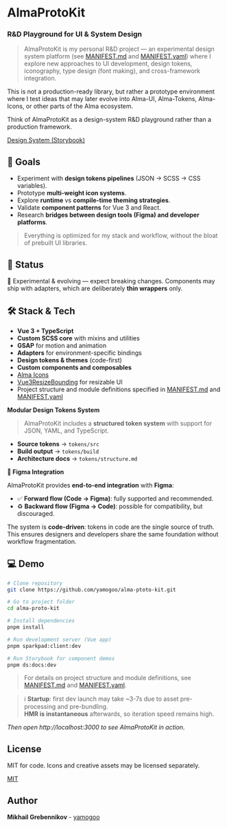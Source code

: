 # AlmaProtoKit

### R&D Playground for UI & System Design

> AlmaProtoKit is my personal R&D project — an experimental design system platform (see [MANIFEST.md](./MANIFEST.md) and [MANIFEST.yaml](./MANIFEST.yaml)) where I explore new approaches to UI development, design tokens, iconography, type design (font making), and cross-framework integration.

This is not a production-ready library, but rather a prototype environment where I test ideas that may later evolve into Alma-UI, Alma-Tokens, Alma-Icons, or other parts of the Alma ecosystem.

Think of AlmaProtoKit as a design-system R&D playground rather than a production framework.

[Design System (Storybook)](https://alma-proto-kit.netlify.app)

## 🚀 Goals

- Experiment with **design tokens pipelines** (JSON → SCSS → CSS variables).
- Prototype **multi-weight icon systems**.
- Explore **runtime** vs **compile-time theming strategies**.
- Validate **component patterns** for Vue 3 and React.
- Research **bridges between design tools (Figma) and developer platforms**.

> Everything is optimized for my stack and workflow, without the bloat of prebuilt UI libraries.

## 🎯 Status

🚧 Experimental & evolving — expect breaking changes.
Components may ship with adapters, which are deliberately **thin wrappers** only.

## 🛠 Stack & Tech

- **Vue 3 + TypeScript**
- **Custom SCSS core** with mixins and utilities
- **GSAP** for motion and animation
- **Adapters** for environment-specific bindings
- **Design tokens & themes** (code-first)
- **Custom components and composables**
- [Alma Icons](https://almaicons.netlify.app/icons)
- [Vue3ResizeBounding](https://resize-bounding.netlify.app/) for resizable UI
- Project structure and module definitions specified in [MANIFEST.md](./MANIFEST.md) and [MANIFEST.yaml](./MANIFEST.yaml)

**Modular Design Tokens System**

> AlmaProtoKit includes a **structured token system** with support for JSON, YAML, and TypeScript.

- **Source tokens** → `tokens/src`
- **Build output** → `tokens/build`
- **Architecture docs** → `tokens/structure.md`

**🔗 Figma Integration**

AlmaProtoKit provides **end-to-end integration** with **Figma**:

- ✅ **Forward flow (Code → Figma)**: fully supported and recommended.
- ♻️ **Backward flow (Figma → Code)**: possible for compatibility, but discouraged.

The system is **code-driven**: tokens in code are the single source of truth. This ensures designers and developers share the same foundation without workflow fragmentation.

## 💻 Demo

```bash
# Clone repository
git clone https://github.com/yamogoo/alma-ptoto-kit.git

# Go to project folder
cd alma-proto-kit

# Install dependencies
pnpm install

# Run development server (Vue app)
pnpm sparkpad:client:dev

# Run Storybook for component demos
pnpm ds:docs:dev
```

> For details on project structure and module definitions, see [MANIFEST.md](./MANIFEST.md) and [MANIFEST.yaml](./MANIFEST.yaml).

> ℹ️ **Startup**: first dev launch may take ~3-7s due to asset pre-processing and pre-bundling.  
> **HMR is instantaneous** afterwards, so iteration speed remains high.

_Then open http://localhost:3000 to see AlmaProtoKit in action._

## License

MIT for code. Icons and creative assets may be licensed separately.

[MIT](https://github.com/yamogoo/alma-ui/blob/main/LICENSE)

## Author

**Mikhail Grebennikov** - [yamogoo](https://github.com/yamogoo)
